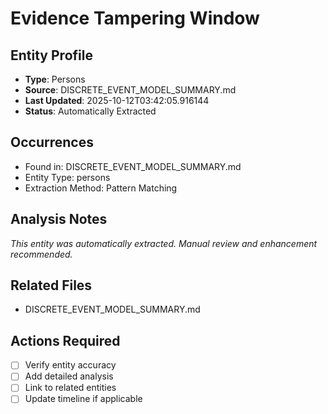 # Evidence Tampering Window

## Entity Profile
- **Type**: Persons
- **Source**: DISCRETE_EVENT_MODEL_SUMMARY.md
- **Last Updated**: 2025-10-12T03:42:05.916144
- **Status**: Automatically Extracted

## Occurrences
- Found in: DISCRETE_EVENT_MODEL_SUMMARY.md
- Entity Type: persons
- Extraction Method: Pattern Matching

## Analysis Notes
*This entity was automatically extracted. Manual review and enhancement recommended.*

## Related Files
- DISCRETE_EVENT_MODEL_SUMMARY.md

## Actions Required
- [ ] Verify entity accuracy
- [ ] Add detailed analysis
- [ ] Link to related entities
- [ ] Update timeline if applicable
